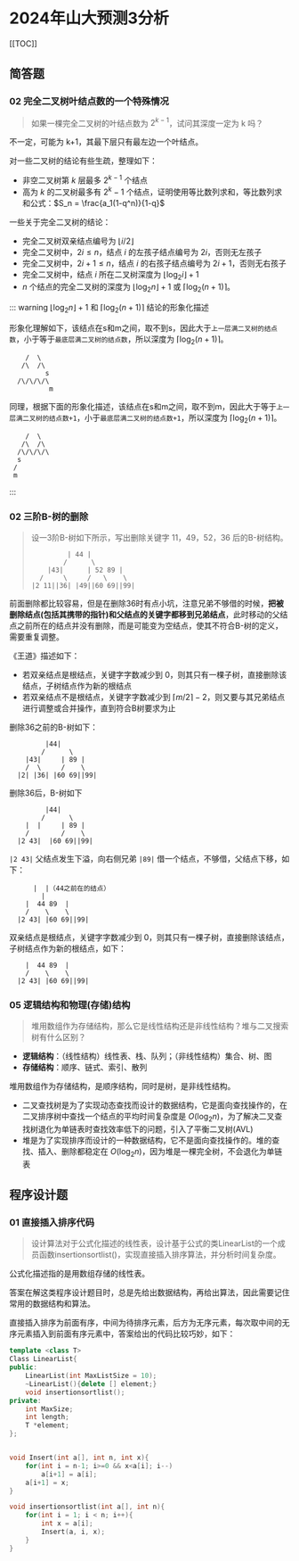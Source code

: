 # 2024年山大预测3分析

[[TOC]]

## 简答题

### 02 完全二叉树叶结点数的一个特殊情况

> 如果一棵完全二叉树的叶结点数为 $2^{k-1}$，试问其深度一定为 k 吗？

不一定，可能为 k+1，其最下层只有最左边一个叶结点。

对一些二叉树的结论有些生疏，整理如下：

- 非空二叉树第 $k$ 层最多 $2^{k-1}$ 个结点
- 高为 $k$ 的二叉树最多有 $2^k-1$ 个结点，证明使用等比数列求和，等比数列求和公式：$S_n = \frac{a_1(1-q^n)}{1-q}$

一些关于完全二叉树的结论：

- 完全二叉树双亲结点编号为 $\lfloor i/2 \rfloor$
- 完全二叉树中，$2i\leq n$，结点 $i$ 的左孩子结点编号为 $2i$，否则无左孩子
- 完全二叉树中，$2i+1\leq n$，结点 $i$ 的右孩子结点编号为 $2i+1$，否则无右孩子
- 完全二叉树中，结点 $i$ 所在二叉树深度为 $\lfloor \log_2 i \rfloor + 1$
- $n$ 个结点的完全二叉树的深度为 $\lfloor \log_2 n \rfloor + 1$ 或 $\lceil \log_2 (n+1) \rceil$。

::: warning $\lfloor \log_2 n \rfloor + 1$ 和 $\lceil \log_2 (n+1) \rceil$ 结论的形象化描述

形象化理解如下，该结点在s和m之间，取不到s，因此大于`上一层满二叉树的结点数`，小于等于`最底层满二叉树的结点数`，所以深度为 $\lceil \log_2 (n+1) \rceil$。

```
    /  \ 
   /\  /\
         s
  /\/\/\/\
          m
```


同理，根据下面的形象化描述，该结点在s和m之间，取不到m，因此大于等于`上一层满二叉树的结点数+1`，小于`最底层满二叉树的结点数+1`，所以深度为 $\lceil \log_2 (n+1) \rceil$。

```
    /  \ 
   /\  /\
  /\/\/\/\
  s        
 /
 m
```
:::

### 02 三阶B-树的删除

> 设一3阶B-树如下所示，写出删除关键字 11，49，52，36 后的B-树结构。
>
> ```
>          | 44 |
>         /      \
>     |43|      | 52 89 |
>   /     \     /   \    \
> |2 11||36| |49||60 69||99|
> ```


前面删除都比较容易，但是在删除36时有点小坑，注意兄弟不够借的时候，**把被删除结点(包括其携带的指针)和父结点的关键字都移到兄弟结点**，此时移动的父结点之前所在的结点并没有删除，而是可能变为空结点，使其不符合B-树的定义，需要重复调整。

《王道》描述如下：

- 若双亲结点是根结点，关键字字数减少到 $0$，则其只有一棵子树，直接删除该结点，子树结点作为新的根结点
- 若双亲结点不是根结点，关键字字数减少到 $\lceil m/2 \rceil -2$，则又要与其兄弟结点进行调整或合并操作，直到符合B树要求为止

删除36之前的B-树如下：

```
         |44|
        /      \
    |43|     | 89 |
    /  \     /    \
  |2| |36| |60 69||99| 
```

删除36后，B-树如下

```
         |44|
        /      \
    |  |     | 89 |
    /        /    \
  |2 43|  |60 69||99| 
```

`|2 43|` 父结点发生下溢，向右侧兄弟 `|89|` 借一个结点，不够借，父结点下移，如下：

```
      |  |（44之前在的结点）
        |   
    |  44 89  |
    /    \    \
  |2 43| |60 69||99| 
```

双亲结点是根结点，关键字字数减少到 $0$，则其只有一棵子树，直接删除该结点，子树结点作为新的根结点，如下：

```
    |  44 89  |
    /    \    \
  |2 43| |60 69||99| 
```

### 05 逻辑结构和物理(存储)结构

> 堆用数组作为存储结构，那么它是线性结构还是非线性结构？堆与二叉搜索树有什么区别？

- **逻辑结构**：（线性结构）线性表、栈、队列；（非线性结构）集合、树、图
- **存储结构**：顺序、链式、索引、散列

堆用数组作为存储结构，是顺序结构，同时是树，是非线性结构。

- 二叉查找树是为了实现动态查找而设计的数据结构，它是面向查找操作的，在二叉排序树中查找一个结点的平均时间复杂度是 $O(\log_2n)$，为了解决二叉查找树退化为单链表时查找效率低下的问题，引入了平衡二叉树(AVL)
- 堆是为了实现排序而设计的一种数据结构，它不是面向查找操作的。堆的查找、插入、删除都稳定在 $O(\log_2n)$，因为堆是一棵完全树，不会退化为单链表

## 程序设计题

### 01 直接插入排序代码

> 设计算法对于公式化描述的线性表，设计基于公式的类LinearList的一个成员函数insertionsortlist()，实现直接插入排序算法，并分析时间复杂度。

公式化描述指的是用数组存储的线性表。

答案在解这类程序设计题目时，总是先给出数据结构，再给出算法，因此需要记住常用的数据结构和算法。

直接插入排序为前面有序，中间为待排序元素，后方为无序元素，每次取中间的无序元素插入到前面有序元素中，答案给出的代码比较巧妙，如下：

```cpp
template <class T>
Class LinearList{
public:
    LinearList(int MaxListSize = 10);
    ~LinearList(){delete [] element;}
    void insertionsortlist();
private:
    int MaxSize;
    int length;
    T *element;
};


void Insert(int a[], int n, int x){
    for(int i = n-1; i>=0 && x<a[i]; i--)
        a[i+1] = a[i];
    a[i+1] = x;
}

void insertionsortlist(int a[], int n){
    for(int i = 1; i < n; i++){
        int x = a[i];
        Insert(a, i, x);
    }
}
```
